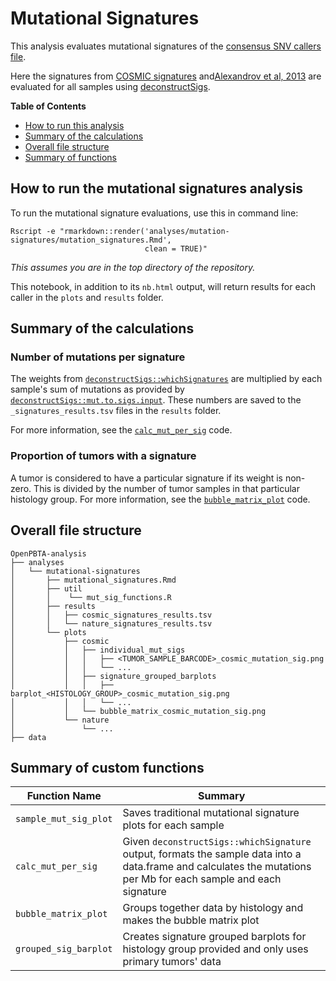 # Mutational Signatures

This analysis evaluates mutational signatures of the [consensus SNV callers file](https://github.com/AlexsLemonade/OpenPBTA-analysis/tree/master/analyses/snv-callers#consensus-mutation-call).

Here the signatures from [COSMIC signatures](https://cancer.sanger.ac.uk/cosmic)
and[Alexandrov et al, 2013](https://www.ncbi.nlm.nih.gov/pubmed/23945592) are
evaluated for all samples using [deconstructSigs](https://github.com/raerose01/deconstructSigs).

**Table of Contents**
* [How to run this analysis](#how-to-run-the-mutation-signatures-analysis)
* [Summary of the calculations](#summary-of-the-calculations)
* [Overall file structure](#overall-file-structure)
* [Summary of functions](#summary-of-custom-functions)

## How to run the mutational signatures analysis

To run the mutational signature evaluations, use this in command line:
```
Rscript -e "rmarkdown::render('analyses/mutation-signatures/mutation_signatures.Rmd',
                              clean = TRUE)"
```
_This assumes you are in the top directory of the repository._

This notebook, in addition to its `nb.html` output, will return results for each caller in the `plots` and `results` folder.

## Summary of the calculations

### Number of mutations per signature

The weights from [`deconstructSigs::whichSignatures`](https://www.rdocumentation.org/packages/deconstructSigs/versions/1.8.0/topics/whichSignatures) are multiplied by each sample's sum of mutations as provided by [`deconstructSigs::mut.to.sigs.input`](https://www.rdocumentation.org/packages/deconstructSigs/versions/1.8.0/topics/mut.to.sigs.input).
These numbers are saved to the `_signatures_results.tsv` files in the `results` folder.

For more information, see the [`calc_mut_per_sig`]() code.

### Proportion of tumors with a signature

A tumor is considered to have a particular signature if its weight is non-zero.
This is divided by the number of tumor samples in that particular histology group.
For more information, see the [`bubble_matrix_plot`]() code.

## Overall file structure
```
OpenPBTA-analysis
├── analyses
│   └── mutational-signatures
│       ├── mutational_signatures.Rmd
│       ├── util
│       │    └── mut_sig_functions.R
│       ├── results
│       │   ├── cosmic_signatures_results.tsv
│       │   └── nature_signatures_results.tsv
│       └── plots
│           ├── cosmic
│           │   ├── individual_mut_sigs
│           │   │   ├── <TUMOR_SAMPLE_BARCODE>_cosmic_mutation_sig.png
│           │   │   └── ...
│           │   ├── signature_grouped_barplots
│           │   │   ├── barplot_<HISTOLOGY_GROUP>_cosmic_mutation_sig.png
│           │   │   └── ...
│           │   └── bubble_matrix_cosmic_mutation_sig.png
│           └── nature
│               └── ...
├── data
```

## Summary of custom functions

|Function Name|Summary|
|-------------|-----------|
|`sample_mut_sig_plot`|Saves traditional mutational signature plots for each sample|
|`calc_mut_per_sig`|Given `deconstructSigs::whichSignature` output, formats the sample data into a data.frame and calculates the mutations per Mb for each sample and each signature|
|`bubble_matrix_plot`|Groups together data by histology and makes the bubble matrix plot|
|`grouped_sig_barplot`|Creates signature grouped barplots for histology group provided and only uses primary tumors' data|
